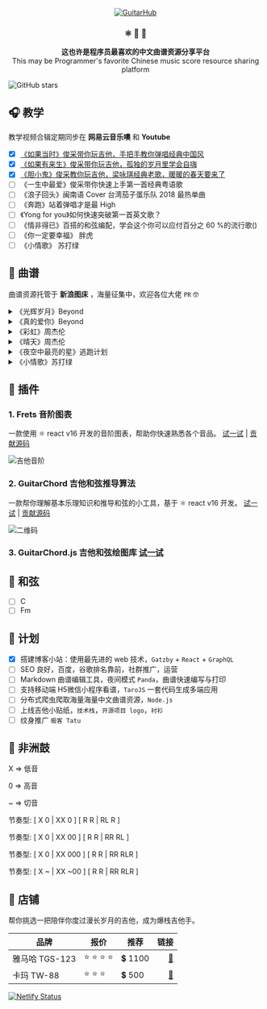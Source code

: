 <p align="center">
  <a href="https://gatsbyjs.org">
    <img alt="GuitarHub" src="http://ww1.sinaimg.cn/large/006g8Dvggy1g0z649oxkaj30p007swet.jpg" />
  </a>
</p>
<!-- <h1 align="center">
  GuitarHub
</h1> -->
<h3 align="center">
  ⚛️ 📄 🚀
</h3>
<p align="center">
  <strong>这也许是程序员最喜欢的中文曲谱资源分享平台</strong><br>
  This may be Programmer's favorite Chinese music score resource sharing platform
</p>

![GitHub stars](https://img.shields.io/github/stars/guitar-hub/guitar-hub.svg?style=social)

## 🎧 教学

教学视频合辑定期同步在 **网易云音乐噢** 和 **Youtube**

- [x] [《如果当时》俊采带你玩吉他，手把手教你弹唱经典中国风](https://music.163.com/#/video?id=9B6127355C9BE6DACEB3CED271D7BB9F)
- [x] [《如果有来生》俊采带你玩吉他，孤独的岁月里学会自嗨](https://music.163.com/#/video?id=3271426FA7BDEB53EAE687493E3FCB4B)
- [x] [《胆小鬼》俊采教你玩吉他，梁咏琪经典老歌，暖暖的春天要来了](https://music.163.com/#/video?id=571217DC959AFC861EF153D9C6321978)
- [ ] 《一生中最爱》俊采带你快速上手第一首经典粤语歌
- [ ] 《浪子回头》闽南语 Cover 台湾茄子蛋乐队 2018 最热单曲
- [ ] 《奔跑》站着弹唱才是最 High
- [ ] 《Yong for you》如何快速突破第一首英文歌？
- [ ] 《情非得已》百搭的和弦编配，学会这个你可以应付百分之 60 %的流行歌()
- [ ] 《你一定要幸福》 胖虎
- [ ] 《小情歌》 苏打绿

## 🎼 曲谱

曲谱资源托管于 **新浪图床** ，海量征集中，欢迎各位大佬 `PR` 🤓

<details>
<summary>《光辉岁月》Beyond</summary>

![光辉岁月-Beyond0](http://ww1.sinaimg.cn/large/006g8Dvggy1g13ogfvq4rj31dl1y5435.jpg)
**[⬆ 返回顶部](#musical_score-曲谱)**
![光辉岁月-Beyond1](http://ww1.sinaimg.cn/large/006g8Dvggy1g13ogt80vej31dl1y5af0.jpg)
**[⬆ 返回顶部](#musical_score-曲谱)**
![光辉岁月-Beyond2](http://ww1.sinaimg.cn/large/006g8Dvggy1g13oh9flsuj31dl1y5799.jpg)
**[⬆ 返回顶部](#musical_score-曲谱)**
</details>

<details>
<summary>《真的爱你》Beyond</summary>

![真的爱你-Beyond0](http://ww1.sinaimg.cn/large/006g8Dvggy1g15n5ikhacj31fo213439.jpg)
**[⬆ 返回顶部](#musical_score-曲谱)**
![真的爱你-Beyond1](http://ww1.sinaimg.cn/large/006g8Dvggy1g15n5zm8jwj31fo213gpz.jpg)
**[⬆ 返回顶部](#musical_score-曲谱)**
</details>

<details>
<summary>《彩虹》周杰伦</summary>

![彩虹-周杰伦0](http://ww1.sinaimg.cn/large/006g8Dvggy1g0hch7kkczj31fo213wis.jpg)
**[⬆ 返回顶部](#musical_score-曲谱)**
![彩虹-周杰伦1](http://ww1.sinaimg.cn/large/006g8Dvggy1g0hcihl4hvj31fo213792.jpg)
**[⬆ 返回顶部](#musical_score-曲谱)**
![彩虹-周杰伦2](http://ww1.sinaimg.cn/large/006g8Dvggy1g0hci45jsrj31fo213tcz.jpg)
**[⬆ 返回顶部](#musical_score-曲谱)**
</details>

<details>
<summary>《晴天》周杰伦</summary>

![晴天-周杰伦0](http://ww1.sinaimg.cn/large/006g8Dvggy1g0z5n2qltwj31fo213q72.jpg)
**[⬆ 返回顶部](#musical_score-曲谱)**
![晴天-周杰伦1](http://ww1.sinaimg.cn/large/006g8Dvggy1g0z5nmx13dj31fo213jw2.jpg)
**[⬆ 返回顶部](#musical_score-曲谱)**
![晴天-周杰伦2](http://ww1.sinaimg.cn/large/006g8Dvggy1g0z5qq08u6j31fo21378g.jpg)
</details>

<details>
<summary>《夜空中最亮的星》逃跑计划</summary>

![夜空中最亮的星-逃跑计划0](http://ww1.sinaimg.cn/large/006g8Dvggy1g1e9na3xx7j31fo21378r.jpg)
**[⬆ 返回顶部](#musical_score-曲谱)**
![夜空中最亮的星-逃跑计划1](http://ww1.sinaimg.cn/large/006g8Dvggy1g1e9p1mm4fj31fo21342x.jpg)
**[⬆ 返回顶部](#musical_score-曲谱)**
![夜空中最亮的星-逃跑计划2](http://ww1.sinaimg.cn/large/006g8Dvggy1g1e9plcyhvj31fo2130wz.jpg)
</details>

<details>
<summary>《小情歌》苏打绿</summary>

![小情歌-苏打绿0](http://ww1.sinaimg.cn/large/006g8Dvggy1g1ws7hdfs9j31fo21342o.jpg)
**[⬆ 返回顶部](#musical_score-曲谱)**
![小情歌-苏打绿1](http://ww1.sinaimg.cn/large/006g8Dvgly1g1ws8t5lq9j31fo2130x2.jpg)
**[⬆ 返回顶部](#musical_score-曲谱)**
![小情歌-苏打绿2](http://ww1.sinaimg.cn/large/006g8Dvggy1g1ws95blcdj31fo213n0w.jpg)
</details>

## 🔌 插件

### 1. Frets 音阶图表

一款使用 ⚛️ react v16 开发的音阶图表，帮助你快速熟悉各个音品。 [试一试](https://leopoldthecoder.github.io/frets/) | [贡献源码](https://github.com/Leopoldthecoder/frets)

![吉他音阶](https://user-images.githubusercontent.com/10095631/42567909-ed374ed0-853d-11e8-8755-da21a92f82cd.gif)

### 2. GuitarChord 吉他和弦推导算法

一款帮你理解基本乐理知识和推导和弦的小工具，基于 ⚛️ react v16 开发。 [试一试](https://youngdro.github.io/guitarChord/index.html) | [贡献源码](https://github.com/youngdro/guitarChord)

![二维码](http://ww1.sinaimg.cn/thumbnail/006g8Dvggy1g0vhalh5nmj30ac0ab0si.jpg)

### 3. GuitarChord.js 吉他和弦绘图库 [试一试]()

## 🎹 和弦

- [ ] C
- [ ] Fm

## 📃 计划

- [x] 搭建博客小站：使用最先进的 web 技术，`Gatzby` + `React` + `GraphQL`
- [ ] SEO 良好，百度，谷歌排名靠前，社群推广，运营
- [ ] Markdown 曲谱编辑工具，夜间模式 `Panda`，曲谱快速编写与打印
- [ ] 支持移动端 H5微信小程序看谱，`TaroJS` 一套代码生成多端应用
- [ ] 分布式爬虫爬取海量海量中文曲谱资源，`Node.js`
- [ ] 上线吉他小贴纸，`技术栈`，`开源项目 logo`，`衬衫`
- [ ] 纹身推广 `极客 Tatu`

## 🥁 非洲鼓

X => 低音

0 => 高音

~ => 切音

节奏型: [ X 0 | XX 0 ] [ R R | RL R ]

节奏型: [ X 0 | XX 00 ] [ R R | RR RL ]

节奏型: [ X 0 | XX 000 ] [ R R | RR RLR ]

节奏型: [ X ~ | XX ~00 ] [ R R | RR RLR ]

## 🎸 店铺

帮你挑选一把陪伴你度过漫长岁月的吉他，成为爆栈吉他手。

| 品牌 | 报价 | 推荐 | 链接 |
| ---- | ------- | ----- | -----: |
| 雅马哈 TGS-123 | :star: :star: :star: :star: | :heavy_dollar_sign: 1100 | [:shopping_cart:](https://www.guitarhub.cn/shop/category?id=jjds922) |
| 卡玛 TW-88 | :star: :star: :star: | :heavy_dollar_sign: 500 | [:shopping_cart:](https://www.guitarhub.cn/shop/category?id=jjds922) |

[![Netlify Status](https://api.netlify.com/api/v1/badges/2e5131ae-d190-41b7-b8d9-a879575487f3/deploy-status)](https://app.netlify.com/sites/guitar-hub/deploys)
